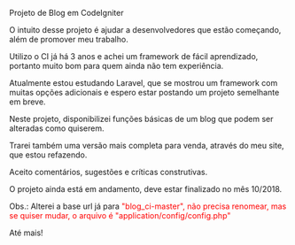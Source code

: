 Projeto de Blog em CodeIgniter

O intuito desse projeto é ajudar a desenvolvedores que estão começando, além de 
promover meu trabalho.

Utilizo o CI já há 3 anos e achei um framework de fácil aprendizado, portanto muito bom para quem ainda não tem experiência.

Atualmente estou estudando Laravel, que se mostrou um framework com muitas opções adicionais e espero estar postando um projeto semelhante em breve.

Neste projeto, disponibilizei funções básicas de um blog que podem ser alteradas como quiserem.

Trarei também uma versão mais completa para venda, através do meu site, que estou refazendo.

Aceito comentários, sugestões e críticas construtivas.

O projeto ainda está em andamento, deve estar finalizado no mês 10/2018.

Obs.: Alterei a base url já para <span style='color:red'>"blog_ci-master"<span>, não precisa renomear, mas se quiser mudar, o arquivo é "application/config/config.php"

Até mais!
